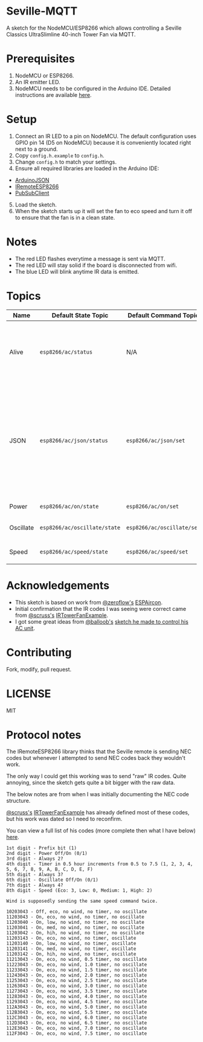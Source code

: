 Seville-MQTT
==============================

A sketch for the NodeMCU/ESP8266 which allows controlling a Seville Classics UltraSlimline 40-inch Tower Fan via MQTT.

# Prerequisites
1. NodeMCU or ESP8266.
2. An IR emitter LED.
3. NodeMCU needs to be configured in the Arduino IDE. Detailed instructions are available [here](https://github.com/esp8266/Arduino#installing-with-boards-manager).

# Setup
1. Connect an IR LED to a pin on NodeMCU. The default configuration uses GPIO pin 14 (D5 on NodeMCU) because it is conveniently located right next to a ground.
2. Copy `config.h.example` to `config.h`.
3. Change `config.h` to match your settings.
4. Ensure all required libraries are loaded in the Arduino IDE:
  - [ArduinoJSON](https://github.com/bblanchon/ArduinoJson)
  - [IRemoteESP8266](https://github.com/markszabo/IRremoteESP8266)
  - [PubSubClient](https://github.com/knolleary/pubsubclient)
5. Load the sketch.
6. When the sketch starts up it will set the fan to eco speed and turn it off to ensure that the fan is in a clean state.

# Notes
- The red LED flashes everytime a message is sent via MQTT.
- The red LED will stay solid if the board is disconnected from wifi.
- The blue LED will blink anytime IR data is emitted.

# Topics
| Name      | Default State Topic          | Default Command Topic      | Defined as                                     | Accepts                        | Description                                                                                                                                              |
|-----------|------------------------------|----------------------------|------------------------------------------------|--------------------------------|----------------------------------------------------------------------------------------------------------------------------------------------------------|
| Alive     | `esp8266/ac/status`          | N/A                        | `ALIVE_TOPIC`                                  | N/A                            | Contains the current status of the board. `alive` if it's online, otherwise `dead`.                                                                      |
| JSON      | `esp8266/ac/json/status`     | `esp8266/ac/json/set`      | `JSON_STATE_TOPIC`, `JSON_SET_TOPIC`           | JSON object                    | Allows setting multiple parameters with a single call. Valid keys are `on` (Boolean), `oscillate` (Boolean) and `speed` (`eco`, `low`, `medium`, `high`) |
| Power     | `esp8266/ac/on/state`        | `esp8266/ac/on/set`        | `ON_STATE_TOPIC`, `ON_SET_TOPIC`               | Boolean                        | Turns the fan on/off                                                                                                                                     |
| Oscillate | `esp8266/ac/oscillate/state` | `esp8266/ac/oscillate/set` | `OSCILLATE_STATE_TOPIC`, `OSCILLATE_SET_TOPIC` | Boolean                        | Turns oscillation on/off                                                                                                                                 |
| Speed     | `esp8266/ac/speed/state`     | `esp8266/ac/speed/set`     | `SPEED_STATE_TOPIC`, `SPEED_SET_TOPIC`         | `eco`, `low`, `medium`, `high` | Sets the fan speed                                                                                                                                       |

# Acknowledgements
- This sketch is based on work from [@zeroflow's](https://github.com/zeroflow) [ESPAircon](https://github.com/zeroflow/ESPAircon).
- Initial confirmation that the IR codes I was seeing were correct came from [@scruss's](https://github.com/scruss) [IRTowerFanExample](https://github.com/scruss/IRTowerFanExample).
- I got some great ideas from [@balloob's](https://github.com/balloob) [sketch he made to control his AC unit](gist.github.com/balloob/daf310faa80112817d6826fbe5fc399d).

# Contributing
Fork, modify, pull request.

# LICENSE
MIT

# Protocol notes
The IRemoteESP8266 library thinks that the Seville remote is sending NEC codes but whenever I attempted to send NEC codes back they wouldn't work.

The only way I could get this working was to send "raw" IR codes. Quite annoying, since the sketch gets quite a bit bigger with the raw data.

The below notes are from when I was initially documenting the NEC code structure.

[@scruss's](https://github.com/scruss) [IRTowerFanExample](https://github.com/scruss/IRTowerFanExample) has already defined most of these codes, but his work was dated so I need to reconfirm.

You can view a full list of his codes (more complete then what I have below) [here](https://github.com/scruss/IRTowerFanExample/blob/master/IRTowerFan.h).

```
1st digit - Prefix bit (1)
2nd digit - Power Off/On (0/1)
3rd digit - Always 2?
4th digit - Timer in 0.5 hour increments from 0.5 to 7.5 (1, 2, 3, 4, 5, 6, 7, 8, 9, A, B, C, D, E, F)
5th digit - Always 3?
6th digit - Oscillate Off/On (0/1)
7th digit - Always 4?
8th digit - Speed (Eco: 3, Low: 0, Medium: 1, High: 2)

Wind is supposedly sending the same speed command twice.

10203043 - Off, eco, no wind, no timer, no oscillate
11203043 - On, eco, no wind, no timer, no oscillate
11203040 - On, low, no wind, no timer, no oscillate
11203041 - On, med, no wind, no timer, no oscillate
11203042 - On, hih, no wind, no timer, no oscillate
11203143 - On, eco, no wind, no timer, oscillate
11203140 - On, low, no wind, no timer, oscillate
11203141 - On, med, no wind, no timer, oscillate
11203142 - On, hih, no wind, no timer, oscillate
11213043 - On, eco, no wind, 0.5 timer, no oscillate
11223043 - On, eco, no wind, 1.0 timer, no oscillate
11233043 - On, eco, no wind, 1.5 timer, no oscillate
11243043 - On, eco, no wind, 2.0 timer, no oscillate
11253043 - On, eco, no wind, 2.5 timer, no oscillate
11263043 - On, eco, no wind, 3.0 timer, no oscillate
11273043 - On, eco, no wind, 3.5 timer, no oscillate
11283043 - On, eco, no wind, 4.0 timer, no oscillate
11293043 - On, eco, no wind, 4.5 timer, no oscillate
112A3043 - On, eco, no wind, 5.0 timer, no oscillate
112B3043 - On, eco, no wind, 5.5 timer, no oscillate
112C3043 - On, eco, no wind, 6.0 timer, no oscillate
112D3043 - On, eco, no wind, 6.5 timer, no oscillate
112E3043 - On, eco, no wind, 7.0 timer, no oscillate
112F3043 - On, eco, no wind, 7.5 timer, no oscillate
```
